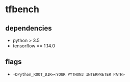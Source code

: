 # tfbench

## dependencies
- python > 3.5
- tensorflow == 1.14.0

## flags

- ```-DPython_ROOT_DIR=<YOUR PYTHON3 INTERPRETER PATH>``` 
